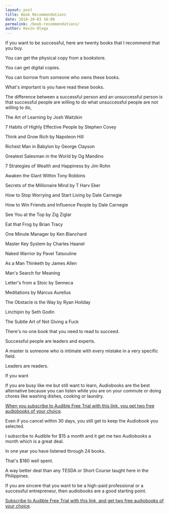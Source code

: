 ```yaml
--- 
layout: post 
title: Book Recommendations
date: 2018-10-03 16:09
permalink: /book-recommendations/ 
author: Kevin Olega 
--- 
```

If you want to be successful, here are twenty books that I recommend that you buy.

You can get the physical copy from a bookstore.

You can get digital copies.

You can borrow from someone who owns these books.

What's important is you have read these books.

The difference between a successful person and an unsuccessful person is that successful people are willing to do what unsuccessful people are not willing to do, 

The Art of Learning by Josh Waitzkin

7 Habits of Highly Effective People by Stephen Covey

Think and Grow Rich by Napoleon Hill

Richest Man in Babylon by George Clayson

Greatest Salesman in the World by Og Mandino

7 Strategies of Wealth and Happiness by Jim Rohn

Awaken the Giant Within Tony Robbins

Secrets of the Millionaire Mind by T Harv Eker

How to Stop Worrying and Start Living by Dale Carnegie

How to Win Friends and Influence People by Dale Carnegie

See You at the Top by Zig Ziglar

Eat that Frog by Brian Tracy

One Minute Manager by Ken Blanchard

Master Key System by Charles Haanel

Naked Warrior by Pavel Tatsouline

As a Man Thinketh by James Allen

Man's Search for Meaning 

Letter's from a Stoic by Senneca

Meditations by Marcus Aurellus

The Obstacle is the Way by Ryan Holiday

Linchipin by Seth Godin

The Subtle Art of Not Giving a Fuck 

There's no one book that you need to read to succeed.

Successful people are leaders and experts.

A master is someone who is intimate with every mistake in a very specific field.

Leaders are readers.

If you want 

If you are busy like me but still want to learn, Audiobooks are the best alternative because you can listen while you are on your commute or doing chores like washing dishes, cooking or laundry.

[When you subscribe to Audible Free Trial with this link, you get two free audiobooks of your choice](https://amzn.to/2QSSXJ9).

Even if you cancel within 30 days, you still get to keep the Audiobook you selected.

I subscribe to Audible for $15 a month and it get me two Audiobooks a month which is a great deal. 

In one year you have listened through 24 books. 

That's $180 well spent. 

A way better deal than any TESDA or Short Course taught here in the Philippines.

If you are sincere that you want to be a high-paid professional or a successful entrepreneur, then audiobooks are a good starting point.

[Subscribe to Audible Free Trial with this link, and get two free audiobooks of your choice](https://amzn.to/2QSSXJ9).